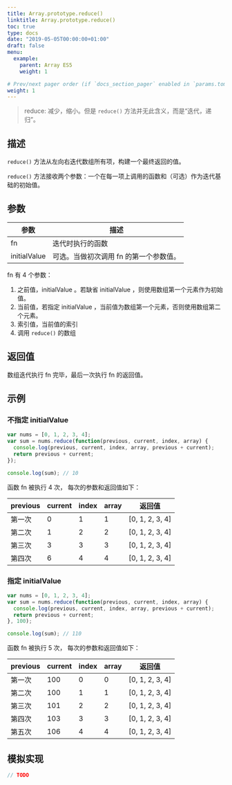 ```yaml
---
title: Array.prototype.reduce()
linktitle: Array.prototype.reduce()
toc: true
type: docs
date: "2019-05-05T00:00:00+01:00"
draft: false
menu:
  example:
    parent: Array ES5
    weight: 1

# Prev/next pager order (if `docs_section_pager` enabled in `params.toml`)
weight: 1
---
```


> reduce: 减少，缩小。但是 `reduce()` 方法并无此含义，而是“迭代，递归”。

## 描述

`reduce()` 方法从左向右迭代数组所有项，构建一个最终返回的值。

`reduce()` 方法接收两个参数：一个在每一项上调用的函数和（可选）作为迭代基础的初始值。

## 参数

| 参数         | 描述                                   |
| ------------ | -------------------------------------- |
| fn           | 迭代时执行的函数                       |
| initialValue | 可选。当做初次调用 fn 的第一个参数值。 |

fn 有 4 个参数：

1. 之前值，initialValue 。若缺省 initialValue ，则使用数组第一个元素作为初始值。
2. 当前值，若指定 initialValue ，当前值为数组第一个元素，否则使用数组第二个元素。
3. 索引值，当前值的索引
4. 调用 `reduce()` 的数组

## 返回值

数组迭代执行 fn 完毕，最后一次执行 fn 的返回值。

## 示例

### 不指定 initialValue

```js
var nums = [0, 1, 2, 3, 4];
var sum = nums.reduce(function(previous, current, index, array) {
  console.log(previous, current, index, array, previous + current);
  return previous + current;
});

console.log(sum); // 10
```

函数 fn 被执行 4 次， 每次的参数和返回值如下：

| previous | current | index | array | 返回值          |
| -------- | ------- | ----- | ----- | --------------- |
| 第一次   | 0       | 1     | 1     | [0, 1, 2, 3, 4] | 1 |
| 第二次   | 1       | 2     | 2     | [0, 1, 2, 3, 4] | 3 |
| 第三次   | 3       | 3     | 3     | [0, 1, 2, 3, 4] | 6 |
| 第四次   | 6       | 4     | 4     | [0, 1, 2, 3, 4] | 10 |

### 指定 initialValue

```js
var nums = [0, 1, 2, 3, 4];
var sum = nums.reduce(function(previous, current, index, array) {
  console.log(previous, current, index, array, previous + current);
  return previous + current;
}, 100);

console.log(sum); // 110
```

函数 fn 被执行 5 次， 每次的参数和返回值如下：

| previous | current | index | array | 返回值          |
| -------- | ------- | ----- | ----- | --------------- |
| 第一次   | 100     | 0     | 0     | [0, 1, 2, 3, 4] | 100 |
| 第二次   | 100     | 1     | 1     | [0, 1, 2, 3, 4] | 101 |
| 第三次   | 101     | 2     | 2     | [0, 1, 2, 3, 4] | 103 |
| 第四次   | 103     | 3     | 3     | [0, 1, 2, 3, 4] | 106 |
| 第五次   | 106     | 4     | 4     | [0, 1, 2, 3, 4] | 110 |

## 模拟实现

```js
// TODO
```
